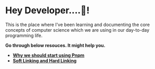# **Hey Developer....👋!** 

This is the place where I've been learning and documenting the core concepts of computer science which we are using in our day-to-day programming life.

**Go through below resouces. It might help you.**

* [**Why we should start using Pnpm**](https://github.com/DSK9012/my-cs-understandings/blob/main/pnpm-npm-yarn/why-we-should-use-pnpm.md) 
* [**Soft Linking and Hard Linking**](https://github.com/DSK9012/my-cs-understandings/blob/main/soft-and-hard-linking/soft-linking-and-hard-linking.md)